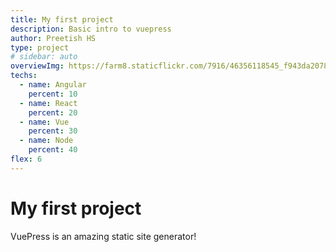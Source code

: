 ```yaml
---
title: My first project
description: Basic intro to vuepress
author: Preetish HS
type: project
# sidebar: auto
overviewImg: https://farm8.staticflickr.com/7916/46356118545_f943da2078_b.jpg
techs:
  - name: Angular
    percent: 10
  - name: React
    percent: 20
  - name: Vue
    percent: 30
  - name: Node
    percent: 40
flex: 6
---
```


# My first project

VuePress is an amazing static site generator!
